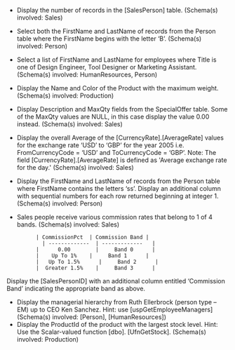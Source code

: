 - 	Display the number of records in the [SalesPerson] table. (Schema(s) involved: Sales)
- 	Select both the FirstName and LastName of records from the Person table where the FirstName begins with the letter ‘B’. (Schema(s) involved: Person)
- 	Select a list of FirstName and LastName for employees where Title is one of Design Engineer, Tool Designer or Marketing Assistant. (Schema(s) involved: HumanResources, Person)
- 	Display the Name and Color of the Product with the maximum weight. (Schema(s) involved: Production)
-	Display Description and MaxQty fields from the SpecialOffer table. Some of the MaxQty values are NULL, in this case display the value 0.00 instead. (Schema(s) involved: Sales)
- 	Display the overall Average of the [CurrencyRate].[AverageRate] values for the exchange rate ‘USD’ to ‘GBP’ for the year 2005 i.e. FromCurrencyCode = ‘USD’ and ToCurrencyCode = ‘GBP’. Note: The field [CurrencyRate].[AverageRate] is defined as 'Average exchange rate for the day.' (Schema(s) involved: Sales)
- 	Display the FirstName and LastName of records from the Person table where FirstName contains the letters ‘ss’. Display an additional column with sequential numbers for each row returned beginning at integer 1. (Schema(s) involved: Person)
-	Sales people receive various commission rates that belong to 1 of 4 bands. (Schema(s) involved: Sales)


 
              | CommissionPct  | Commission Band |
             	| -------------  | -------------   |     
              |      0.00	     |     Band 0      |
              |    Up To 1%	   |     Band 1      |
              |   Up To 1.5%	  |     Band 2      |
              |  Greater 1.5%	 |     Band 3      |
                    
               
 
 Display the [SalesPersonID] with an additional column entitled ‘Commission Band’ indicating the appropriate band as above.
- 	Display the managerial hierarchy from Ruth Ellerbrock (person type – EM) up to CEO Ken Sanchez. Hint: use [uspGetEmployeeManagers] (Schema(s) involved: [Person], [HumanResources]) 
- 	Display the ProductId of the product with the largest stock level. Hint: Use the Scalar-valued function [dbo]. [UfnGetStock]. (Schema(s) involved: Production)
 
